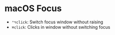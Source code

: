 # macOS Focus

- `⌃⌥click`: Switch focus window without raising
- `⌘click`: Clicks in window without switching focus
